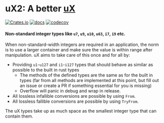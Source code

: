# uX2: A better [uX](https://github.com/rust-ux/uX)

[![Crates.io](https://img.shields.io/crates/v/ux2)](https://crates.io/crates/ux2)
[![docs](https://img.shields.io/crates/v/ux2?color=yellow&label=docs)](https://docs.rs/ux2)
[![codecov](https://codecov.io/gh/JonathanWoollett-Light/ux2/branch/master/graph/badge.svg?token=II1xtnbCDX)](https://codecov.io/gh/JonathanWoollett-Light/ux2)

#### Non-standard integer types like `u7`, `u9`, `u10`, `u63`, `i7`, `i9` etc.

When non-standard-width integers are required in an application, the norm is to use a larger container and make sure the value is within range after manipulation. uX aims to take care of this once and for all by:
 - Providing `u1`-`u127` and `i1`-`i127` types that should behave as similar as possible to the built in rust types
     - The methods of the defined types are the same as for the built in types (far from all methods are implemented at this point, but fill out an issue or create a PR if something essential for you is missing)
     - Overflow will panic in debug and wrap in release.
 - All lossless infallible conversions are possible by using `From`. 
 - All lossless fallible conversions are possible by using `TryFrom`.

The uX types take up as much space as the smallest integer type that can contain them.
